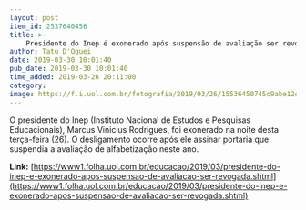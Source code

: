 ```yaml
---
layout: post
item_id: 2537640456
title: >-
    Presidente do Inep é exonerado após suspensão de avaliação ser revogada
author: Tatu D'Oquei
date: 2019-03-30 10:01:40
pub_date: 2019-03-30 10:01:40
time_added: 2019-03-26 20:11:00
category: 
image: https://f.i.uol.com.br/fotografia/2019/03/26/15536450745c9abe12ebda8_1553645074_3x2_rt.jpg
---
```


O presidente do Inep (Instituto Nacional de Estudos e Pesquisas Educacionais), Marcus Vinicius Rodrigues, foi exonerado na noite desta terça-feira (26). O desligamento ocorre após ele assinar portaria que suspendia a avaliação de alfabetização neste ano.

**Link:** [https://www1.folha.uol.com.br/educacao/2019/03/presidente-do-inep-e-exonerado-apos-suspensao-de-avaliacao-ser-revogada.shtml](https://www1.folha.uol.com.br/educacao/2019/03/presidente-do-inep-e-exonerado-apos-suspensao-de-avaliacao-ser-revogada.shtml)


